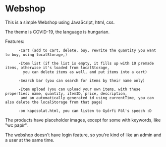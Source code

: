 # Webshop

This is a simple Webshop using JavaScript, html, css.

The theme is COVID-19, the language is hungarian.

Features:

          -Cart (add to cart, delete, buy, rewrite the quantity you want to buy, using localStorage,)

          -Item list (if the list is empty, it fills up with 10 premade items, otherwise it's loaded from localStorage,
            you can delete items as well, and put items into a cart)
            
          -Search bar (you can search for items by their name only)
          
          -Item upload (you can upload your own items, with these properties: name, quantity, itemID, price, description,
           and an automatically generated id using currentTime, you can also delete the localStorage from that page)
           
          -on kapcsolat.html, you can listen to Győrfi Pál's speech :D

The products have placeholder images, except for some with keywords, like "wc papír".  

The webshop doesn't have login feature, so you're kind of like an admin and a user at the same time. 
